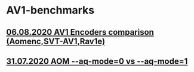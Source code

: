 # AV1-benchmarks

## [06.08.2020 AV1 Encoders comparison (Aomenc,SVT-AV1,Rav1e)](https://github.com/master-of-zen/AV1-benchmarks/tree/master/5.08.2020%20Aomenc%20SVT-AV1%20Rav1e)
## [31.07.2020 AOM --aq-mode=0 vs --aq-mode=1](https://github.com/master-of-zen/AV1-benchmarks/tree/master/31.07.2020%20AOM%20--aq-mode%3D0%20vs%20--aq-mode%3D1)
